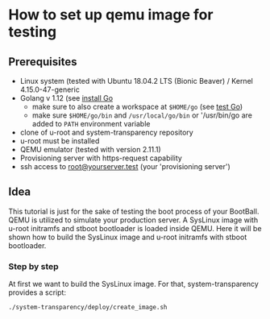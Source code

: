 # How to set up qemu image for testing

## Prerequisites

* Linux system \(tested with Ubuntu 18.04.2 LTS \(Bionic Beaver\) / Kernel 4.15.0-47-generic
* Golang v 1.12 \(see [install Go](https://golang.org/doc/install#install)
  * make sure to also create a workspace at `$HOME/go` \(see [test Go](https://golang.org/doc/install#testing)\)
  * make sure `$HOME/go/bin` and `/usr/local/go/bin` or '/usr/bin/go are added to `PATH` environment variable
* clone of u-root and system-transparency repository
* u-root must be installed
* QEMU emulator \(tested with version 2.11.1\)
* Provisioning server with https-request capability
* ssh access to [root@yourserver.test](mailto:root@yourserver.test) \(your 'provisioning server'\)

## Idea

This tutorial is just for the sake of testing the boot process of your BootBall. QEMU is utilized to simulate your production server. A SysLinux image with u-root initramfs and stboot bootloader is loaded inside QEMU. Here it will be shown how to build the SysLinux image and u-root initramfs with stboot bootloader. 

### Step by step

At first we want to build the SysLinux image. For that, system-transparency provides a script:

```text
./system-transparency/deploy/create_image.sh
```


